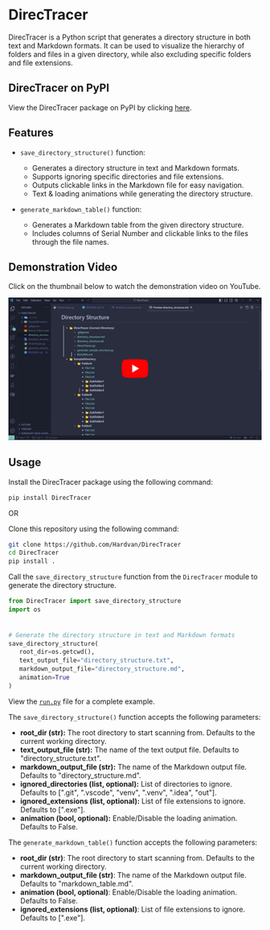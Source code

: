 # DirecTracer

DirecTracer is a Python script that generates a directory structure in both text and Markdown formats. It can be used to visualize the hierarchy of folders and files in a given directory, while also excluding specific folders and file extensions.

## DirecTracer on PyPI

View the DirecTracer package on PyPI by clicking [here](https://pypi.org/project/DirecTracer/).

## Features

- `save_directory_structure()` function:

  - Generates a directory structure in text and Markdown formats.
  - Supports ignoring specific directories and file extensions.
  - Outputs clickable links in the Markdown file for easy navigation.
  - Text & loading animations while generating the directory structure.

- `generate_markdown_table()` function:

  - Generates a Markdown table from the given directory structure.
  - Includes columns of Serial Number and clickable links to the files through the file names.

## Demonstration Video

Click on the thumbnail below to watch the demonstration video on YouTube.

[![DirecTracer](./demo/thumbnail2.png)](https://youtu.be/FqMauKiTvVs?si=FJlBiQBwpZb7_IPm)

## Usage

Install the DirecTracer package using the following command:

```bash
pip install DirecTracer
```

OR

Clone this repository using the following command:

```bash
git clone https://github.com/Hardvan/DirecTracer
cd DirecTracer
pip install .
```

Call the `save_directory_structure` function from the `DirecTracer` module to generate the directory structure.

```python
from DirecTracer import save_directory_structure
import os


# Generate the directory structure in text and Markdown formats
save_directory_structure(
   root_dir=os.getcwd(),
   text_output_file="directory_structure.txt",
   markdown_output_file="directory_structure.md",
   animation=True
)
```

View the [`run.py`](./run.py) file for a complete example.

The `save_directory_structure()` function accepts the following parameters:

- **root_dir (str):** The root directory to start scanning from. Defaults to the current working directory.
- **text_output_file (str):** The name of the text output file. Defaults to "directory_structure.txt".
- **markdown_output_file (str):** The name of the Markdown output file. Defaults to "directory_structure.md".
- **ignored_directories (list, optional):** List of directories to ignore. Defaults to [".git", ".vscode", "venv", ".venv", ".idea", "out"].
- **ignored_extensions (list, optional):** List of file extensions to ignore. Defaults to [".exe"].
- **animation (bool, optional):** Enable/Disable the loading animation. Defaults to False.

The `generate_markdown_table()` function accepts the following parameters:

- **root_dir (str)**: The root directory to start scanning from. Defaults to the current working directory.
- **markdown_output_file (str)**: The name of the Markdown output file. Defaults to "markdown_table.md".
- **animation (bool, optional)**: Enable/Disable the loading animation. Defaults to False.
- **ignored_extensions (list, optional)**: List of file extensions to ignore. Defaults to [".exe"].
